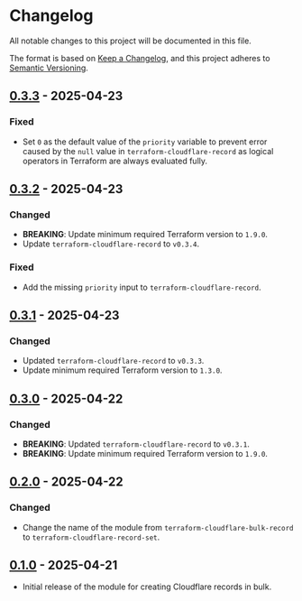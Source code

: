 # Changelog

All notable changes to this project will be documented in this file.

The format is based on [Keep a Changelog](https://keepachangelog.com/en/1.1.0/),
and this project adheres to
[Semantic Versioning](https://semver.org/spec/v2.0.0.html).

## [0.3.3] - 2025-04-23

### Fixed

- Set `0` as the default value of the `priority` variable to prevent error
  caused by the `null` value in `terraform-cloudflare-record` as logical
  operators in Terraform are always evaluated fully.

## [0.3.2] - 2025-04-23

### Changed

- **BREAKING**: Update minimum required Terraform version to `1.9.0`.
- Update `terraform-cloudflare-record` to `v0.3.4`.

### Fixed

- Add the missing `priority` input to `terraform-cloudflare-record`.

## [0.3.1] - 2025-04-23

### Changed

- Updated `terraform-cloudflare-record` to `v0.3.3`.
- Update minimum required Terraform version to `1.3.0`.

## [0.3.0] - 2025-04-22

### Changed

- **BREAKING**: Updated `terraform-cloudflare-record` to `v0.3.1`.
- **BREAKING**: Update minimum required Terraform version to `1.9.0`.

## [0.2.0] - 2025-04-22

### Changed

- Change the name of the module from `terraform-cloudflare-bulk-record` to
  `terraform-cloudflare-record-set`.

## [0.1.0] - 2025-04-21

- Initial release of the module for creating Cloudflare records in bulk.

[unreleased]:
  https://github.com/visiosto/terraform-cloudflare-record-set/compare/v0.3.3...HEAD
[0.3.3]:
  https://github.com/visiosto/terraform-cloudflare-record-set/compare/v0.3.2...v0.3.3
[0.3.2]:
  https://github.com/visiosto/terraform-cloudflare-record-set/compare/v0.3.1...v0.3.2
[0.3.1]:
  https://github.com/visiosto/terraform-cloudflare-record-set/compare/v0.3.0...v0.3.1
[0.3.0]:
  https://github.com/visiosto/terraform-cloudflare-record-set/compare/v0.2.0...v0.3.0
[0.2.0]:
  https://github.com/visiosto/terraform-cloudflare-record-set/compare/v0.1.0...v0.2.0
[0.1.0]:
  https://github.com/visiosto/terraform-cloudflare-record-set/releases/tag/v0.1.0

